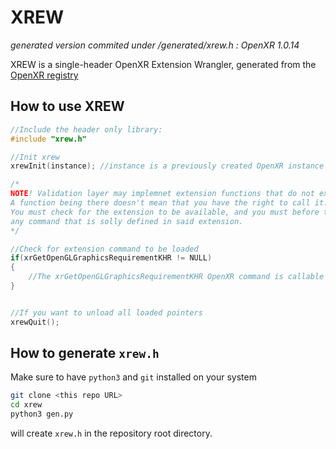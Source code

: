 # XREW

*generated version commited under /generated/xrew.h : OpenXR 1.0.14*

XREW is a single-header OpenXR Extension Wrangler, generated from the [OpenXR registry](https://github.com/KhronosGroup/OpenXR-SDK-Source/blob/master/specification/registry/xr.xml)

## How to use XREW

```C
//Include the header only library:
#include "xrew.h"

//Init xrew
xrewInit(instance); //instance is a previously created OpenXR instance

/*
NOTE! Validation layer may implemnet extension functions that do not exist. 
A function being there doesn't mean that you have the right to call it. 
You must check for the extension to be available, and you must before trying to call 
any command that is solly defined in said extension.
*/

//Check for extension command to be loaded
if(xrGetOpenGLGraphicsRequirementKHR != NULL)
{
    //The xrGetOpenGLGraphicsRequirementKHR OpenXR command is callable
}


//If you want to unload all loaded pointers
xrewQuit();
```

## How to generate `xrew.h`

Make sure to have `python3` and `git` installed on your system

```bash
git clone <this repo URL>
cd xrew
python3 gen.py
```

will create `xrew.h` in the repository root directory.
